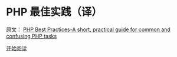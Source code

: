 PHP 最佳实践（译）
============

原文： [PHP Best Practices-A short, practical guide for common and confusing PHP tasks](https://phpbestpractices.org/)

[开始阅读](http://php-best-practices.justjavac.com)
